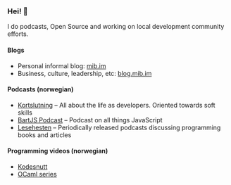 ### Hei! 🐙

I do podcasts, Open Source and working on local development community efforts.

#### Blogs

- Personal informal blog: [mib.im](https://mib.im)
- Business, culture, leadership, etc: [blog.mib.im](https://blog.mib.im)

#### Podcasts (norwegian)

- [Kortslutning](https://kortslutning.simplecast.com/) – All about the life as developers. Oriented towards soft skills
- [BartJS Podcast](https://bartjs.io) – Podcast on all things JavaScript
- [Lesehesten](https://lesehesten.transistor.fm/) – Periodically released podcasts discussing programming books and articles

#### Programming videos (norwegian)

- [Kodesnutt](https://www.youtube.com/kodesnutt)
- [OCaml series](https://ocaml.kodesnutt.io/)
